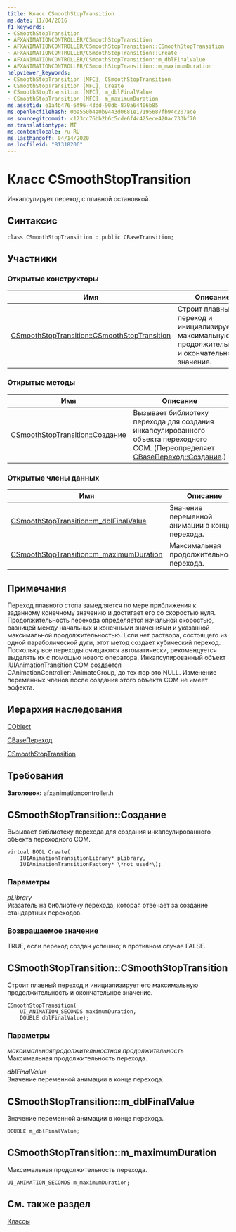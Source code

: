 ```yaml
---
title: Класс CSmoothStopTransition
ms.date: 11/04/2016
f1_keywords:
- CSmoothStopTransition
- AFXANIMATIONCONTROLLER/CSmoothStopTransition
- AFXANIMATIONCONTROLLER/CSmoothStopTransition::CSmoothStopTransition
- AFXANIMATIONCONTROLLER/CSmoothStopTransition::Create
- AFXANIMATIONCONTROLLER/CSmoothStopTransition::m_dblFinalValue
- AFXANIMATIONCONTROLLER/CSmoothStopTransition::m_maximumDuration
helpviewer_keywords:
- CSmoothStopTransition [MFC], CSmoothStopTransition
- CSmoothStopTransition [MFC], Create
- CSmoothStopTransition [MFC], m_dblFinalValue
- CSmoothStopTransition [MFC], m_maximumDuration
ms.assetid: e1a4b476-6f96-43dd-90db-870a64406b85
ms.openlocfilehash: 0ba550b4a0b9443d0681e17195687fb94c207ace
ms.sourcegitcommit: c123cc76bb2b6c5cde6f4c425ece420ac733bf70
ms.translationtype: MT
ms.contentlocale: ru-RU
ms.lasthandoff: 04/14/2020
ms.locfileid: "81318206"
---
```

# <a name="csmoothstoptransition-class"></a>Класс CSmoothStopTransition

Инкапсулирует переход с плавной остановкой.

## <a name="syntax"></a>Синтаксис

```
class CSmoothStopTransition : public CBaseTransition;
```

## <a name="members"></a>Участники

### <a name="public-constructors"></a>Открытые конструкторы

|Имя|Описание|
|----------|-----------------|
|[CSmoothStopTransition::CSmoothStopTransition](#csmoothstoptransition)|Строит плавный переход и инициализирует его максимальную продолжительность и окончательное значение.|

### <a name="public-methods"></a>Открытые методы

|Имя|Описание|
|----------|-----------------|
|[CSmoothStopTransition::Создание](#create)|Вызывает библиотеку перехода для создания инкапсулированного объекта переходного COM. (Переопределяет [CBaseПереход::Создание](../../mfc/reference/cbasetransition-class.md#create).)|

### <a name="public-data-members"></a>Открытые члены данных

|Имя|Описание|
|----------|-----------------|
|[CSmoothStopTransition::m_dblFinalValue](#m_dblfinalvalue)|Значение переменной анимации в конце перехода.|
|[CSmoothStopTransition::m_maximumDuration](#m_maximumduration)|Максимальная продолжительность перехода.|

## <a name="remarks"></a>Примечания

Переход плавного стопа замедляется по мере приближения к заданному конечному значению и достигает его со скоростью нуля. Продолжительность перехода определяется начальной скоростью, разницей между начальных и конечными значениями и указанной максимальной продолжительностью. Если нет раствора, состоящего из одной параболической дуги, этот метод создает кубический переход. Поскольку все переходы очищаются автоматически, рекомендуется выделять их с помощью нового оператора. Инкапсулированный объект IUIAnimationTransition COM создается CAnimationController::AnimateGroup, до тех пор это NULL. Изменение переменных членов после создания этого объекта COM не имеет эффекта.

## <a name="inheritance-hierarchy"></a>Иерархия наследования

[CObject](../../mfc/reference/cobject-class.md)

[CBaseПереход](../../mfc/reference/cbasetransition-class.md)

[CSmoothStopTransition](../../mfc/reference/csmoothstoptransition-class.md)

## <a name="requirements"></a>Требования

**Заголовок:** afxanimationcontroller.h

## <a name="csmoothstoptransitioncreate"></a><a name="create"></a>CSmoothStopTransition::Создание

Вызывает библиотеку перехода для создания инкапсулированного объекта переходного COM.

```
virtual BOOL Create(
    IUIAnimationTransitionLibrary* pLibrary,
    IUIAnimationTransitionFactory* \*not used*\);
```

### <a name="parameters"></a>Параметры

*pLibrary*<br/>
Указатель на библиотеку перехода, которая отвечает за создание стандартных переходов.

### <a name="return-value"></a>Возвращаемое значение

TRUE, если переход создан успешно; в противном случае FALSE.

## <a name="csmoothstoptransitioncsmoothstoptransition"></a><a name="csmoothstoptransition"></a>CSmoothStopTransition::CSmoothStopTransition

Строит плавный переход и инициализирует его максимальную продолжительность и окончательное значение.

```
CSmoothStopTransition(
    UI_ANIMATION_SECONDS maximumDuration,
    DOUBLE dblFinalValue);
```

### <a name="parameters"></a>Параметры

*максимальнаяпродолжительностная продолжительность*<br/>
Максимальная продолжительность перехода.

*dblFinalValue*<br/>
Значение переменной анимации в конце перехода.

## <a name="csmoothstoptransitionm_dblfinalvalue"></a><a name="m_dblfinalvalue"></a>CSmoothStopTransition::m_dblFinalValue

Значение переменной анимации в конце перехода.

```
DOUBLE m_dblFinalValue;
```

## <a name="csmoothstoptransitionm_maximumduration"></a><a name="m_maximumduration"></a>CSmoothStopTransition::m_maximumDuration

Максимальная продолжительность перехода.

```
UI_ANIMATION_SECONDS m_maximumDuration;
```

## <a name="see-also"></a>См. также раздел

[Классы](../../mfc/reference/mfc-classes.md)
